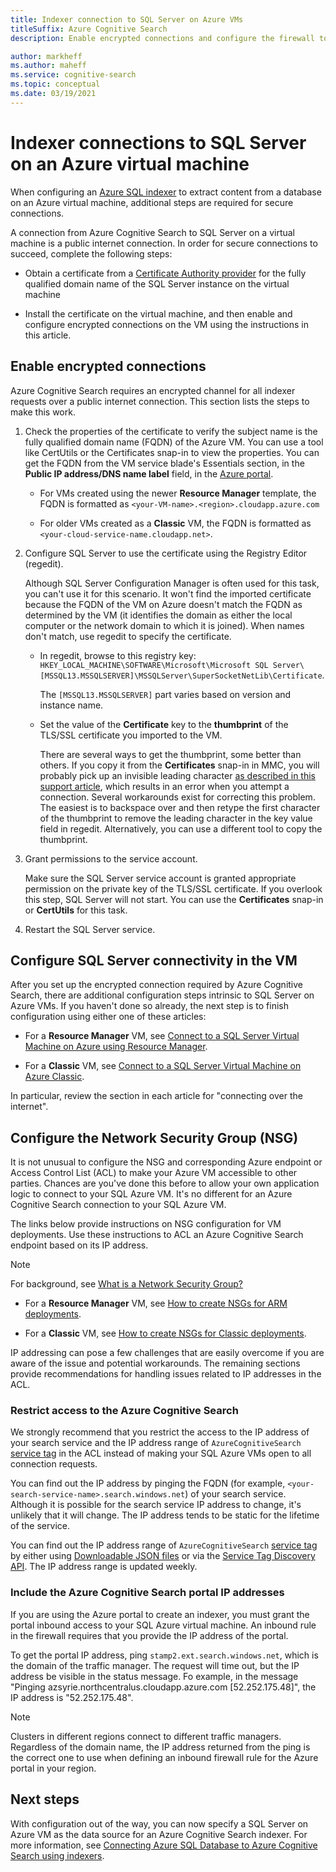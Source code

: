 ```yaml
---
title: Indexer connection to SQL Server on Azure VMs
titleSuffix: Azure Cognitive Search
description: Enable encrypted connections and configure the firewall to allow connections to SQL Server on an Azure virtual machine (VM) from an indexer on Azure Cognitive Search.

author: markheff
ms.author: maheff
ms.service: cognitive-search
ms.topic: conceptual
ms.date: 03/19/2021
---
```


# Indexer connections to SQL Server on an Azure virtual machine

When configuring an [Azure SQL indexer](search-howto-connecting-azure-sql-database-to-azure-search-using-indexers.md#faq) to extract content from a database on an Azure virtual machine, additional steps are required for secure connections. 

A connection from Azure Cognitive Search to SQL Server on a virtual machine is a public internet connection. In order for secure connections to succeed, complete the following steps:

+ Obtain a certificate from a [Certificate Authority provider](https://en.wikipedia.org/wiki/Certificate_authority#Providers) for the fully qualified domain name of the SQL Server instance on the virtual machine

+ Install the certificate on the virtual machine, and then enable and configure encrypted connections on the VM using the instructions in this article.

## Enable encrypted connections

Azure Cognitive Search requires an encrypted channel for all indexer requests over a public internet connection. This section lists the steps to make this work.

1. Check the properties of the certificate to verify the subject name is the fully qualified domain name (FQDN) of the Azure VM. You can use a tool like CertUtils or the Certificates snap-in to view the properties. You can get the FQDN from the VM service blade's Essentials section, in the **Public IP address/DNS name label** field, in the [Azure portal](https://portal.azure.com/).
  
   + For VMs created using the newer **Resource Manager** template, the FQDN is formatted as `<your-VM-name>.<region>.cloudapp.azure.com`

   + For older VMs created as a **Classic** VM, the FQDN is formatted as `<your-cloud-service-name.cloudapp.net>`.

1. Configure SQL Server to use the certificate using the Registry Editor (regedit). 

   Although SQL Server Configuration Manager is often used for this task, you can't use it for this scenario. It won't find the imported certificate because the FQDN of the VM on Azure doesn't match the FQDN as determined by the VM (it identifies the domain as either the local computer or the network domain to which it is joined). When names don't match, use regedit to specify the certificate.

   + In regedit, browse to this registry key: `HKEY_LOCAL_MACHINE\SOFTWARE\Microsoft\Microsoft SQL Server\[MSSQL13.MSSQLSERVER]\MSSQLServer\SuperSocketNetLib\Certificate`.

     The `[MSSQL13.MSSQLSERVER]` part varies based on version and instance name. 

   + Set the value of the **Certificate** key to the **thumbprint** of the TLS/SSL certificate you imported to the VM.

     There are several ways to get the thumbprint, some better than others. If you copy it from the **Certificates** snap-in in MMC, you will probably pick up an invisible leading character [as described in this support article](https://support.microsoft.com/kb/2023869/), which results in an error when you attempt a connection. Several workarounds exist for correcting this problem. The easiest is to backspace over and then retype the first character of the thumbprint to remove the leading character in the key value field in regedit. Alternatively, you can use a different tool to copy the thumbprint.

1. Grant permissions to the service account. 

    Make sure the SQL Server service account is granted appropriate permission on the private key of the TLS/SSL certificate. If you overlook this step, SQL Server will not start. You can use the **Certificates** snap-in or **CertUtils** for this task.

1. Restart the SQL Server service.

## Configure SQL Server connectivity in the VM

After you set up the encrypted connection required by Azure Cognitive Search, there are additional configuration steps intrinsic to SQL Server on Azure VMs. If you haven't done so already, the next step is to finish configuration using either one of these articles:

+ For a **Resource Manager** VM, see [Connect to a SQL Server Virtual Machine on Azure using Resource Manager](../azure-sql/virtual-machines/windows/ways-to-connect-to-sql.md). 

+ For a **Classic** VM, see [Connect to a SQL Server Virtual Machine on Azure Classic](/previous-versions/azure/virtual-machines/windows/sqlclassic/virtual-machines-windows-classic-sql-connect).

In particular, review the section in each article for "connecting over the internet".

## Configure the Network Security Group (NSG)

It is not unusual to configure the NSG and corresponding Azure endpoint or Access Control List (ACL) to make your Azure VM accessible to other parties. Chances are you've done this before to allow your own application logic to connect to your SQL Azure VM. It's no different for an Azure Cognitive Search connection to your SQL Azure VM. 

The links below provide instructions on NSG configuration for VM deployments. Use these instructions to ACL an Azure Cognitive Search endpoint based on its IP address.

> [!NOTE]
> For background, see [What is a Network Security Group?](../virtual-network/network-security-groups-overview.md)

+ For a **Resource Manager** VM, see [How to create NSGs for ARM deployments](../virtual-network/tutorial-filter-network-traffic.md).

+ For a **Classic** VM, see [How to create NSGs for Classic deployments](/previous-versions/azure/virtual-network/virtual-networks-create-nsg-classic-ps).

IP addressing can pose a few challenges that are easily overcome if you are aware of the issue and potential workarounds. The remaining sections provide recommendations for handling issues related to IP addresses in the ACL.

### Restrict access to the Azure Cognitive Search

We strongly recommend that you restrict the access to the IP address of your search service and the IP address range of `AzureCognitiveSearch` [service tag](../virtual-network/service-tags-overview.md#available-service-tags) in the ACL instead of making your SQL Azure VMs open to all connection requests.

You can find out the IP address by pinging the FQDN (for example, `<your-search-service-name>.search.windows.net`) of your search service. Although it is possible for the search service IP address to change, it's unlikely that it will change. The IP address tends to be static for the lifetime of the service.

You can find out the IP address range of `AzureCognitiveSearch` [service tag](../virtual-network/service-tags-overview.md#available-service-tags) by either using [Downloadable JSON files](../virtual-network/service-tags-overview.md#discover-service-tags-by-using-downloadable-json-files) or via the [Service Tag Discovery API](../virtual-network/service-tags-overview.md#use-the-service-tag-discovery-api-public-preview). The IP address range is updated weekly.

### Include the Azure Cognitive Search portal IP addresses

If you are using the Azure portal to create an indexer, you must grant the portal inbound access to your SQL Azure virtual machine. An inbound rule in the firewall requires that you provide the IP address of the portal.

To get the portal IP address, ping `stamp2.ext.search.windows.net`, which is the domain of the traffic manager. The request will time out, but the IP address be visible in the status message. Fo example, in the message "Pinging azsyrie.northcentralus.cloudapp.azure.com [52.252.175.48]", the IP address is "52.252.175.48".

> [!NOTE]
> Clusters in different regions connect to different traffic managers. Regardless of the domain name, the IP address returned from the ping is the correct one to use when defining an inbound firewall rule for the Azure portal in your region.

## Next steps

With configuration out of the way, you can now specify a SQL Server on Azure VM as the data source for an Azure Cognitive Search indexer. For more information, see [Connecting Azure SQL Database to Azure Cognitive Search using indexers](search-howto-connecting-azure-sql-database-to-azure-search-using-indexers.md).